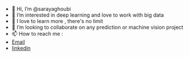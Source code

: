 - 👋 Hi, I’m @sarayaghoubi
- 👀 I’m interested in deep learning and love to work with big data
- 🌱 I love to learn more , there's no limit
- 💞️ I’m looking to collaborate on any prediction or machine vision project
- 📫 How to reach me :
-   [Email](sara.yaghoubi93@gmail.com)
-   [linkedin](https://www.linkedin.com/in/sara-yaghoobi-288378216/)

<!---
sarayaghoubi/sarayaghoubi is a ✨ special ✨ repository because its `README.md` (this file) appears on your GitHub profile.
You can click the Preview link to take a look at your changes.
--->

